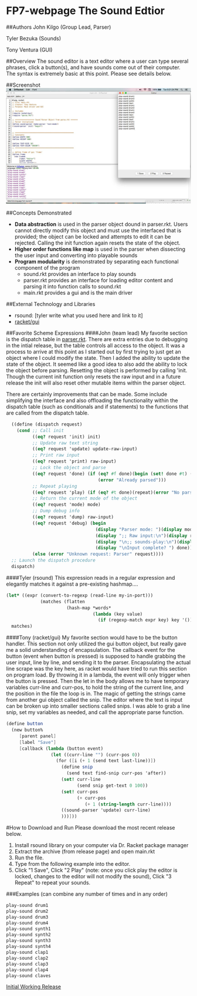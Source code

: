 # FP7-webpage The Sound Edtior

##Authors
John Kilgo (Group Lead, Parser)

Tyler Bezuka (Sounds)

Tony Ventura (GUI)

##Overview
The sound editor is a text editor where a user can type several phrases, click a button(s), and have sounds come out of their computer. The syntax is extremely basic at this point. Please see details below.

##Screenshot
![screenshot showing running](running.png)

##Concepts Demonstrated
* **Data abstraction** is used in the parser object dound in parser.rkt. Users cannot directly modify this object and must use the interfaced that is provided; the object can be locked and attempts to edit it can be rejected. Calling the init function again resets the state of the object.
* **Higher order functions like map** is used in the parser when dissecting the user input and converting into playable sounds
* **Program modularity** is demonstrated by separating each functional component of the program
  - sound.rkt provides an interface to play sounds
  - parser.rkt provides an interface for loading editor content and parsing it into function calls to sound.rkt
  - main.rkt provides a gui and is the main driver

##External Technology and Libraries
* rsound: [tyler write what you used here and link to it]
* [racket/gui](https://docs.racket-lang.org/gui/)

##Favorite Scheme Expressions
####John (team lead)
My favorite section is the dispatch table in [parser.rkt](https://github.com/oplS16projects/Sound-Editor-JohnTylerTony/blob/v.2.1/parse.rkt). There are extra entries due to debugging in the intial release, but the table controls all access to the object. It was a process to arrive at this point as I started out by first trying to just get an object where I could modify the state. Then I added the ability to update the state of the object. It seemed like a good idea to also add the ability to lock the object before parsing. Resetting the object is performed by calling 'init. Though the current init function only resets the raw input and in a future release the init will also reset other mutable items within the parser object. 

There are certainly improvements that can be made. Some include simplifying the interface and also offloading the functionality within the dispatch table (such as conditionals and if statements) to the functions that are called from the dispatch table.

```scheme
  ((define (dispatch request)
    (cond ;; Call init
          ((eq? request 'init) init)
          ;; Update raw text string
          ((eq? request 'update) update-raw-input)
          ;; Print raw input
          ((eq? request 'print) raw-input)
          ;; Lock the object and parse
          ((eq? request 'done) (if (eq? #f done)(begin (set! done #t) (parse))
                                   (error "Already parsed")))
          ;; Repeat playing
          ((eq? request 'play) (if (eq? #t done)(repeat)(error "No parse")))
          ;; Return the current mode of the object
          ((eq? request 'mode) mode)
          ;; Dump debug info
          ((eq? request 'dump) raw-input)
          ((eq? request 'debug) (begin
                                  (display "Parser mode: ")(display mode)(display "\n")
                                  (display ";; Raw input:\n")(display raw-input)
                                  (display "\n;; sounds-play:\n")(display sounds-play)
                                  (display "\nInput complete? ") done))
          (else (error "Unknown request: Parser" request))))
  ;; Launch the dispatch procedure
  dispatch)
```
####Tyler (rsound)
This expression reads in a regular expression and elegantly matches it against a pre-existing hashmap....
```scheme
(let* ((expr (convert-to-regexp (read-line my-in-port)))
             (matches (flatten
                       (hash-map *words*
                                 (lambda (key value)
                                   (if (regexp-match expr key) key '()))))))
  matches)
```

####Tony (racket/gui)
My favorite section would have to be the button handler. This section not only utilized the gui button object, but really gave me a solid understanding of encapsulation. The callback event for the button (event when button is pressed) is supposed to handle grabbing the user input, line by line, and sending it to the parser. Encapsulating the actual line scrape was the key here, as racket would have tried to run this section on program load. By throwing it in a lambda, the event will only trigger when the button is pressed. Then the let in the body allows me to have temporary variables curr-line and curr-pos, to hold the string of the current line, and the position in the file the loop is in. The magic of getting the strings came from another gui object called the snip. The editor where the text is input can be broken up into smaller sections called snips. I was able to grab a line snip, set my variables as needed, and call the appropriate parse function.
```scheme
(define button
  (new button%
     [parent panel]
     [label "Save"]
     [callback (lambda (button event)
                 (let ((curr-line "") (curr-pos 0))
                   (for ([i (+ 1 (send text last-line))])
                     (define snip
                       (send text find-snip curr-pos 'after))
                     (set! curr-line
                           (send snip get-text 0 100))
                     (set! curr-pos
                           (+ curr-pos
                              (+ 1 (string-length curr-line))))
                     ((sound-parser 'update) curr-line)
                     )))]))
```

#How to Download and Run
Please download the  most recent release below.

1. Install rsound library on your computer via Dr. Racket package manager
2. Extract the archive (from release page) and open main.rkt
3. Run the file.
4. Type from the following example into the editor.
5. Click "1 Save", Click "2 Play" (note: once you click play the editor is locked, changes to the editor will not modify the sound), Click "3 Repeat" to repeat your sounds.

###Examples (can combine any number of times and in any order)
```
play-sound drum1
play-sound drum2
play-sound drum3
play-sound drum4
play-sound synth1
play-sound synth2
play-sound synth3
play-sound synth4
play-sound clap1
play-sound clap2
play-sound clap3
play-sound clap4
play-sound claves
```

[Initial Working Release](https://github.com/oplS16projects/Sound-Editor-JohnTylerTony/releases/tag/v.2.1)

